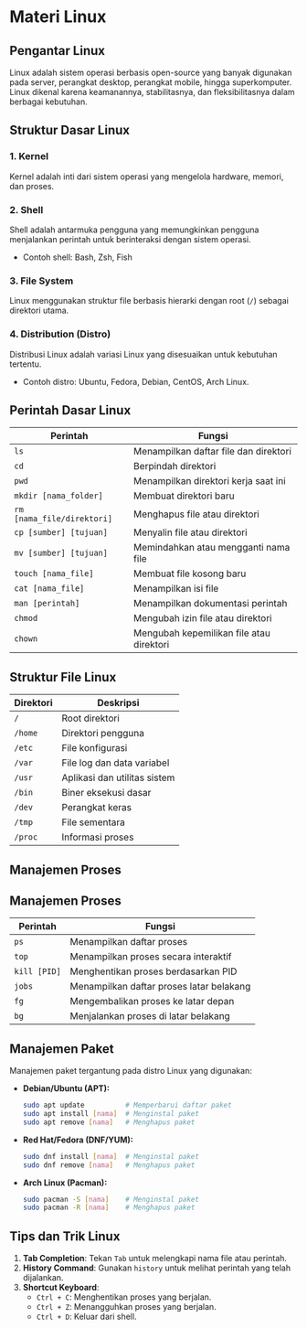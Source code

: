 # Materi Linux

## Pengantar Linux
Linux adalah sistem operasi berbasis open-source yang banyak digunakan pada server, perangkat desktop, perangkat mobile, hingga superkomputer. Linux dikenal karena keamanannya, stabilitasnya, dan fleksibilitasnya dalam berbagai kebutuhan.

## Struktur Dasar Linux

### 1. **Kernel**
Kernel adalah inti dari sistem operasi yang mengelola hardware, memori, dan proses.

### 2. **Shell**
Shell adalah antarmuka pengguna yang memungkinkan pengguna menjalankan perintah untuk berinteraksi dengan sistem operasi.
- Contoh shell: Bash, Zsh, Fish
### 3. **File System**
Linux menggunakan struktur file berbasis hierarki dengan root (`/`) sebagai direktori utama.

### 4. **Distribution (Distro)**
Distribusi Linux adalah variasi Linux yang disesuaikan untuk kebutuhan tertentu.
- Contoh distro: Ubuntu, Fedora, Debian, CentOS, Arch Linux.

## Perintah Dasar Linux

| Perintah                          | Fungsi                                    |
|-----------------------------------|------------------------------------------|
| `ls`                              | Menampilkan daftar file dan direktori    |
| `cd`                              | Berpindah direktori                      |
| `pwd`                             | Menampilkan direktori kerja saat ini     |
| `mkdir [nama_folder]`             | Membuat direktori baru                   |
| `rm [nama_file/direktori]`        | Menghapus file atau direktori            |
| `cp [sumber] [tujuan]`            | Menyalin file atau direktori             |
| `mv [sumber] [tujuan]`            | Memindahkan atau mengganti nama file     |
| `touch [nama_file]`               | Membuat file kosong baru                 |
| `cat [nama_file]`                 | Menampilkan isi file                     |
| `man [perintah]`                  | Menampilkan dokumentasi perintah         |
| `chmod`                           | Mengubah izin file atau direktori        |
| `chown`                           | Mengubah kepemilikan file atau direktori |
## Struktur File Linux

| Direktori         | Deskripsi                              |
|-------------------|----------------------------------------|
| `/`               | Root direktori                        |
| `/home`           | Direktori pengguna                    |
| `/etc`            | File konfigurasi                      |
| `/var`            | File log dan data variabel            |
| `/usr`            | Aplikasi dan utilitas sistem          |
| `/bin`            | Biner eksekusi dasar                  |
| `/dev`            | Perangkat keras                       |
| `/tmp`            | File sementara                        |
| `/proc`           | Informasi proses                      |

## Manajemen Proses
## Manajemen Proses

| Perintah                          | Fungsi                                    |
|-----------------------------------|------------------------------------------|
| `ps`                              | Menampilkan daftar proses                |
| `top`                             | Menampilkan proses secara interaktif     |
| `kill [PID]`                      | Menghentikan proses berdasarkan PID      |
| `jobs`                            | Menampilkan daftar proses latar belakang |
| `fg`                              | Mengembalikan proses ke latar depan      |
| `bg`                              | Menjalankan proses di latar belakang     |

## Manajemen Paket
Manajemen paket tergantung pada distro Linux yang digunakan:

- **Debian/Ubuntu (APT):**
  ```bash
  sudo apt update          # Memperbarui daftar paket
  sudo apt install [nama]  # Menginstal paket
  sudo apt remove [nama]   # Menghapus paket
  ```
- **Red Hat/Fedora (DNF/YUM):**
  ```bash
  sudo dnf install [nama]  # Menginstal paket
  sudo dnf remove [nama]   # Menghapus paket
  ```

- **Arch Linux (Pacman):**
  ```bash
  sudo pacman -S [nama]    # Menginstal paket
  sudo pacman -R [nama]    # Menghapus paket
  ```

## Tips dan Trik Linux

1. **Tab Completion**: Tekan `Tab` untuk melengkapi nama file atau perintah.
2. **History Command**: Gunakan `history` untuk melihat perintah yang telah dijalankan.
3. **Shortcut Keyboard**:
   - `Ctrl + C`: Menghentikan proses yang berjalan.
   - `Ctrl + Z`: Menangguhkan proses yang berjalan.
   - `Ctrl + D`: Keluar dari shell.
